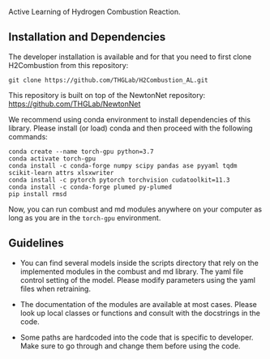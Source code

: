 Active Learning of Hydrogen Combustion Reaction.

## Installation and Dependencies


The developer installation is available and for that you need to first clone H2Combustion from this repository:

    git clone https://github.com/THGLab/H2Combustion_AL.git


This repository is built on top of the NewtonNet repository: https://github.com/THGLab/NewtonNet

We recommend using conda environment to install dependencies of this library.
Please install (or load) conda and then proceed with the following commands:

    conda create --name torch-gpu python=3.7
    conda activate torch-gpu
    conda install -c conda-forge numpy scipy pandas ase pyyaml tqdm scikit-learn attrs xlsxwriter
    conda install -c pytorch pytorch torchvision cudatoolkit=11.3
    conda install -c conda-forge plumed py-plumed
    pip install rmsd


Now, you can run combust and md modules anywhere on your computer as long as you are in the `torch-gpu` environment.


## Guidelines
- You can find several models inside the scripts directory that rely on the implemented modules in the combust and md library. 
The yaml file control setting of the model. Please modify parameters using the yaml files when retraining.

- The documentation of the modules are available at most cases. Please look up local classes or functions
and consult with the docstrings in the code.

- Some paths are hardcoded into the code that is specific to developer. Make sure to go through and change them before using the code.




